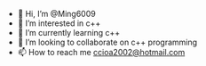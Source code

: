 - 👋 Hi, I’m @Ming6009
- 👀 I’m interested in c++
- 🌱 I’m currently learning c++
- 💞️ I’m looking to collaborate on c++ programming
- 📫 How to reach me ccioa2002@hotmail.com

<!---
Ming6009/Ming6009 is a ✨ special ✨ repository because its `README.md` (this file) appears on your GitHub profile.
You can click the Preview link to take a look at your changes.
--->
